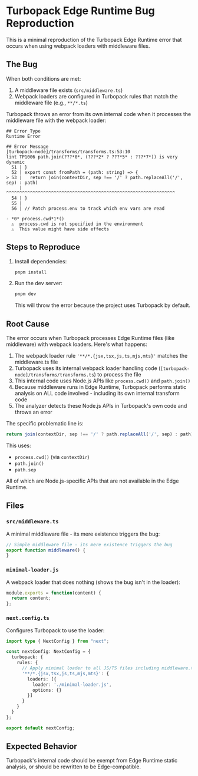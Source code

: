 # Turbopack Edge Runtime Bug Reproduction

This is a minimal reproduction of the Turbopack Edge Runtime error that occurs when using webpack loaders with middleware files.

## The Bug

When both conditions are met:
1. A middleware file exists (`src/middleware.ts`)
2. Webpack loaders are configured in Turbopack rules that match the middleware file (e.g., `**/*.ts`)

Turbopack throws an error from its own internal code when it processes the middleware file with the webpack loader:
```
## Error Type
Runtime Error

## Error Message
[turbopack-node]/transforms/transforms.ts:53:10
lint TP1006 path.join(???*0*, (???*2* ? ???*5* : ???*7*)) is very dynamic
  51 | }
  52 | export const fromPath = (path: string) => {
> 53 |   return join(contextDir, sep !== '/' ? path.replaceAll('/', sep) : path)
     |          ^^^^^^^^^^^^^^^^^^^^^^^^^^^^^^^^^^^^^^^^^^^^^^^^^^^^^^^^^^^^^^^^
  54 | }
  55 |
  56 | // Patch process.env to track which env vars are read

- *0* process.cwd*1*()
  ⚠️  process.cwd is not specified in the environment
  ⚠️  This value might have side effects
```

## Steps to Reproduce

1. Install dependencies:
   ```bash
   pnpm install
   ```

2. Run the dev server:
   ```bash
   pnpm dev
   ```
   
   This will throw the error because the project uses Turbopack by default.

## Root Cause

The error occurs when Turbopack processes Edge Runtime files (like middleware) with webpack loaders. Here's what happens:

1. The webpack loader rule `'**/*.{jsx,tsx,js,ts,mjs,mts}'` matches the middleware.ts file
2. Turbopack uses its internal webpack loader handling code (`[turbopack-node]/transforms/transforms.ts`) to process the file
3. This internal code uses Node.js APIs like `process.cwd()` and `path.join()`
4. Because middleware runs in Edge Runtime, Turbopack performs static analysis on ALL code involved - including its own internal transform code
5. The analyzer detects these Node.js APIs in Turbopack's own code and throws an error

The specific problematic line is:
```typescript
return join(contextDir, sep !== '/' ? path.replaceAll('/', sep) : path)
```

This uses:
- `process.cwd()` (via `contextDir`)
- `path.join()`
- `path.sep`

All of which are Node.js-specific APIs that are not available in the Edge Runtime.

## Files

### `src/middleware.ts`
A minimal middleware file - its mere existence triggers the bug:
```typescript
// Simple middleware file - its mere existence triggers the bug
export function middleware() {
}
```

### `minimal-loader.js`
A webpack loader that does nothing (shows the bug isn't in the loader):
```javascript
module.exports = function(content) {
  return content;
};
```

### `next.config.ts`
Configures Turbopack to use the loader:
```typescript
import type { NextConfig } from "next";

const nextConfig: NextConfig = {
  turbopack: {
    rules: {
      // Apply minimal loader to all JS/TS files including middleware.ts
      '**/*.{jsx,tsx,js,ts,mjs,mts}': {
        loaders: [{
          loader: './minimal-loader.js',
          options: {}
        }]
      }
    }
  }
};

export default nextConfig;
```

## Expected Behavior

Turbopack's internal code should be exempt from Edge Runtime static analysis, or should be rewritten to be Edge-compatible.